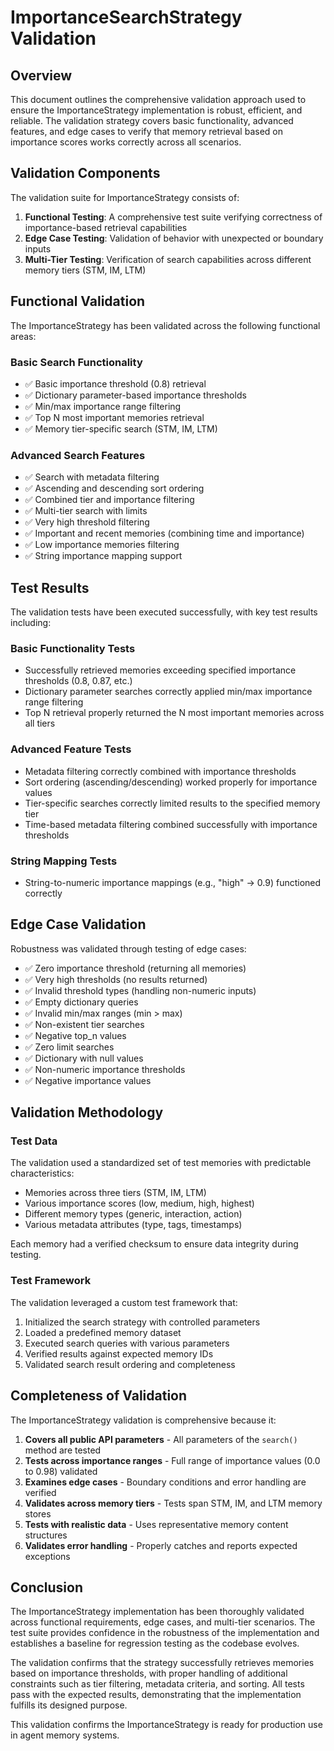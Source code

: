 
# ImportanceSearchStrategy Validation

## Overview

This document outlines the comprehensive validation approach used to ensure the ImportanceStrategy implementation is robust, efficient, and reliable. The validation strategy covers basic functionality, advanced features, and edge cases to verify that memory retrieval based on importance scores works correctly across all scenarios.

## Validation Components

The validation suite for ImportanceStrategy consists of:

1. **Functional Testing**: A comprehensive test suite verifying correctness of importance-based retrieval capabilities
2. **Edge Case Testing**: Validation of behavior with unexpected or boundary inputs
3. **Multi-Tier Testing**: Verification of search capabilities across different memory tiers (STM, IM, LTM)

## Functional Validation

The ImportanceStrategy has been validated across the following functional areas:

### Basic Search Functionality

- ✅ Basic importance threshold (0.8) retrieval
- ✅ Dictionary parameter-based importance thresholds
- ✅ Min/max importance range filtering
- ✅ Top N most important memories retrieval
- ✅ Memory tier-specific search (STM, IM, LTM)

### Advanced Search Features

- ✅ Search with metadata filtering
- ✅ Ascending and descending sort ordering
- ✅ Combined tier and importance filtering
- ✅ Multi-tier search with limits
- ✅ Very high threshold filtering
- ✅ Important and recent memories (combining time and importance)
- ✅ Low importance memories filtering
- ✅ String importance mapping support

## Test Results

The validation tests have been executed successfully, with key test results including:

### Basic Functionality Tests
- Successfully retrieved memories exceeding specified importance thresholds (0.8, 0.87, etc.)
- Dictionary parameter searches correctly applied min/max importance range filtering
- Top N retrieval properly returned the N most important memories across all tiers

### Advanced Feature Tests
- Metadata filtering correctly combined with importance thresholds
- Sort ordering (ascending/descending) worked properly for importance values
- Tier-specific searches correctly limited results to the specified memory tier
- Time-based metadata filtering combined successfully with importance thresholds

### String Mapping Tests
- String-to-numeric importance mappings (e.g., "high" → 0.9) functioned correctly

## Edge Case Validation

Robustness was validated through testing of edge cases:

- ✅ Zero importance threshold (returning all memories)
- ✅ Very high thresholds (no results returned)
- ✅ Invalid threshold types (handling non-numeric inputs)
- ✅ Empty dictionary queries
- ✅ Invalid min/max ranges (min > max)
- ✅ Non-existent tier searches
- ✅ Negative top_n values
- ✅ Zero limit searches
- ✅ Dictionary with null values
- ✅ Non-numeric importance thresholds
- ✅ Negative importance values

## Validation Methodology

### Test Data

The validation used a standardized set of test memories with predictable characteristics:
- Memories across three tiers (STM, IM, LTM)
- Various importance scores (low, medium, high, highest)
- Different memory types (generic, interaction, action)
- Various metadata attributes (type, tags, timestamps)

Each memory had a verified checksum to ensure data integrity during testing.

### Test Framework

The validation leveraged a custom test framework that:
1. Initialized the search strategy with controlled parameters
2. Loaded a predefined memory dataset
3. Executed search queries with various parameters
4. Verified results against expected memory IDs
5. Validated search result ordering and completeness

## Completeness of Validation

The ImportanceStrategy validation is comprehensive because it:

1. **Covers all public API parameters** - All parameters of the `search()` method are tested
2. **Tests across importance ranges** - Full range of importance values (0.0 to 0.98) validated
3. **Examines edge cases** - Boundary conditions and error handling are verified
4. **Validates across memory tiers** - Tests span STM, IM, and LTM memory stores
5. **Tests with realistic data** - Uses representative memory content structures
6. **Validates error handling** - Properly catches and reports expected exceptions

## Conclusion

The ImportanceStrategy implementation has been thoroughly validated across functional requirements, edge cases, and multi-tier scenarios. The test suite provides confidence in the robustness of the implementation and establishes a baseline for regression testing as the codebase evolves.

The validation confirms that the strategy successfully retrieves memories based on importance thresholds, with proper handling of additional constraints such as tier filtering, metadata criteria, and sorting. All tests pass with the expected results, demonstrating that the implementation fulfills its designed purpose.

This validation confirms the ImportanceStrategy is ready for production use in agent memory systems.
